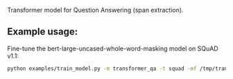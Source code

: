 Transformer model for Question Answering (span extraction).

## Example usage:

Fine-tune the bert-large-uncased-whole-word-masking model on SQuAD v1.1:
```bash
python examples/train_model.py -m transformer_qa -t squad -mf /tmp/transformer_qa -bs 8 -tr 384 -lr 3e-5 --model_type bert --model_name_or_path bert-large-uncased-whole-word-masking --do_lower_case -eps 2
```

